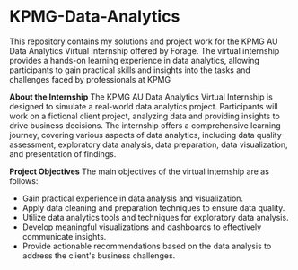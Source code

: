 # KPMG-Data-Analytics

This repository contains my solutions and project work for the KPMG AU Data Analytics Virtual Internship offered by Forage. The virtual internship provides a hands-on learning experience in data analytics, allowing participants to gain practical skills and insights into the tasks and challenges faced by professionals at KPMG

**About the Internship**
The KPMG AU Data Analytics Virtual Internship is designed to simulate a real-world data analytics project. Participants will work on a fictional client project, analyzing data and providing insights to drive business decisions. The internship offers a comprehensive learning journey, covering various aspects of data analytics, including data quality assessment, exploratory data analysis, data preparation, data visualization, and presentation of findings.

**Project Objectives**
The main objectives of the virtual internship are as follows:

* Gain practical experience in data analysis and visualization.
* Apply data cleaning and preparation techniques to ensure data quality.
* Utilize data analytics tools and techniques for exploratory data analysis.
* Develop meaningful visualizations and dashboards to effectively communicate insights.
* Provide actionable recommendations based on the data analysis to address the client's business challenges.
  
